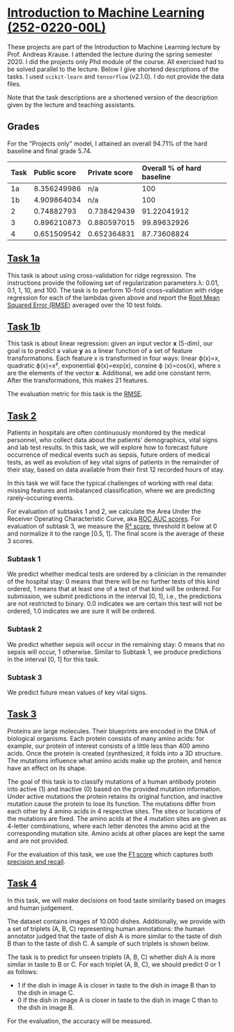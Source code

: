 # [Introduction to Machine Learning (252-0220-00L)](http://www.vvz.ethz.ch/Vorlesungsverzeichnis/lerneinheit.view?semkez=2020S&ansicht=ALLE&lerneinheitId=135514&lang=en)

These projects are part of the Introduction to Machine Learning lecture by Prof. Andreas Krause.
I attended the lecture during the spring semester 2020.
I did the projects only Phd module of the course.
All exercised had to be solved parallel to the lecture.
Below I give shortend descriptions of the tasks.
I used `scikit-learn` and `tensorflow` (v2.1.0).
I do not provide the data files.

Note that the task descriptions are a shortened version of the description given by the lecture and teaching assistants.

## Grades

For the "Projects only" model, I attained an overall 94.71% of the hard baseline and final grade 5.74.

| Task | Public score | Private score | Overall % of hard baseline |
| :------- | :----- | :--- | :--- |
| 1a | 8.356249986          |  n/a   | 100 |
| 1b | 4.909864034          |  n/a     | 100 |
| 2 | 0.74882793           | 0.738429439          | 91.22041912|
| 3 | 0.896210873          | 0.880597015          | 99.89632926 |
| 4 | 0.651509542          | 0.652364831          | 87.73608824 |

## [Task 1a](./task1a.py)

This task is about using cross-validation for ridge regression.
The instructions provide the following set of regularization parameters λ: 0.01, 0.1, 1, 10, and 100.
The task is to perform 10-fold cross-validation with ridge regression for each of the lambdas given above and report the [Root Mean Squared Error (RMSE)](https://en.wikipedia.org/wiki/Root-mean-square_deviation) averaged over the 10 test folds.

## [Task 1b](./task1b.py)

This task is about linear regression: given an input vector **x** (5-dim), our goal is to predict a value **y** as a linear function of a set of feature transformations. Each feature x is transformed in  four ways: linear ϕ(x)=x, quadratic ϕ(x)=x², exponential ϕ(x)=exp(x), consine ϕ (x)=cos(x), where x are the elements of the vector **x**. Additional, we add one constant term. After the transformations, this makes 21 features.

The evaluation metric for this task is the [RMSE](https://en.wikipedia.org/wiki/Root-mean-square_deviation).

## [Task 2](./task2.py)

Patients in hospitals are often continuously monitored by the medical personnel, who collect data about the patients' demographics, vital signs and lab test results.
In this task, we will explore how to forecast future occurrence of medical events such as sepsis, future orders of medical tests, as well as evolution of key vital signs of patients in the remainder of their stay, based on data available from their first 12 recorded hours of stay.

In this task we will face the typical challenges of working with real data: missing features and imbalanced classification, where we are predicting rarely-occuring events.

For evaluation of subtasks 1 and 2, we calculate the Area Under the Receiver Operating Characteristic Curve, aka [ROC AUC scores](https://scikit-learn.org/stable/modules/generated/sklearn.metrics.roc_auc_score.html#sklearn.metrics.roc_auc_score).
For evaluation of subtask 3, we measure the [R² score](https://scikit-learn.org/stable/modules/generated/sklearn.metrics.r2_score.html), threshold it below at 0 and normalize it to the range [0.5, 1].
The final score is the average of these 3 scores.

### Subtask 1

We predict whether medical tests are ordered by a clinician in the remainder of the hospital stay: 0 means that there will be no further tests of this kind ordered, 1 means that at least one of a test of that kind will be ordered. For submission, we submit predictions in the interval [0, 1], i.e., the predictions are not restricted to binary.
0.0 indicates we are certain this test will not be ordered, 1.0 indicates we are sure it will be ordered.

### Subtask 2

We predict whether sepsis will occur in the remaining stay: 0 means that no sepsis will occur, 1 otherwise. Similar to Subtask 1, we produce predictions in the interval [0, 1] for this task.

### Subtask 3

We predict future mean values of key vital signs.

## [Task 3](./task3.py)

Proteins are large molecules. Their blueprints are encoded in the DNA of biological organisms. Each protein consists of many amino acids: for example, our protein of interest consists of a little less than 400 amino acids. Once the protein is created (synthesized, it folds into a 3D structure. The mutations influence what amino acids make up the protein, and hence have an effect on its shape.

The goal of this task is to classify mutations of a human antibody protein into active (1) and inactive (0) based on the provided mutation information. Under active mutations the protein retains its original function, and inactive mutation cause the protein to lose its function. The mutations differ from each other by 4 amino acids in 4 respective sites. The sites or locations of the mutations are fixed. The amino acids at the 4 mutation sites are given as 4-letter combinations, where each letter denotes the amino acid at the corresponding mutation site. Amino acids at other places are kept the same and are not provided.

For the evaluation of this task, we use the [F1 score](hhttps://en.wikipedia.org/wiki/F-score) which captures both [precision and recall](https://en.wikipedia.org/wiki/Precision_and_recall).

## [Task 4](./task4.py)

In this task, we will make decisions on food taste similarity based on images and human judgement.

The dataset contains images of 10.000 dishes.
Additionally, we provide with a set of triplets (A, B, C) representing human annotations: the human annotator judged that the taste of dish A is more similar to the taste of dish B than to the taste of dish C. A sample of such triplets is shown below.

The task is to predict for unseen triplets (A, B, C) whether dish A is more similar in taste to B or C.
For each triplet (A, B, C), we should predict 0 or 1 as follows:

* 1 if the dish in image A is closer in taste to the dish in image B than to the dish in image C.
* 0 if the dish in image A is closer in taste to the dish in image C than to the dish in image B.

For the evaluation, the accuracy will be measured.
